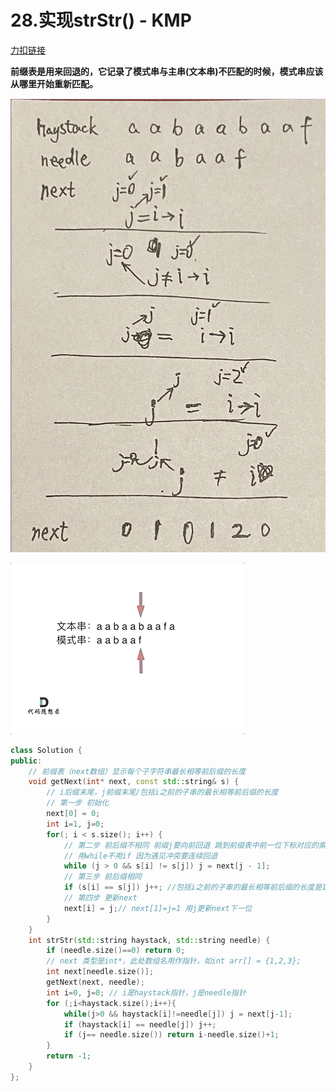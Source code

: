 # 28.实现strStr() - KMP

[力扣链接](https://leetcode.cn/problems/find-the-index-of-the-first-occurrence-in-a-string/description/)

**前缀表是用来回退的，它记录了模式串与主串(文本串)不匹配的时候，模式串应该从哪里开始重新匹配。**

![前缀表求法](../images/前缀表求法.png)

![前缀表回退效果](../images/前缀表回退效果.gif)
```cpp
class Solution {
public:
    // 前缀表（next数组）显示每个子字符串最长相等前后缀的长度
    void getNext(int* next, const std::string& s) {
        // i后缀末尾，j前缀末尾/包括i之前的子串的最长相等前后缀的长度
        // 第一步 初始化
        next[0] = 0;
        int i=1, j=0;
        for(; i < s.size(); i++) {
            // 第二步 前后缀不相同 前缀j要向前回退 跳到前缀表中前一位下标对应的索引处
            // 用while不用if 因为遇见冲突要连续回退
            while (j > 0 && s[i] != s[j]) j = next[j - 1];
            // 第三步 前后缀相同
            if (s[i] == s[j]) j++; //包括i之前的子串的最长相等前后缀的长度是1，j=0+1=1
            // 第四步 更新next
            next[i] = j;// next[1]=j=1 用j更新next下一位
        }
    }
    int strStr(std::string haystack, std::string needle) {
        if (needle.size()==0) return 0;
        // next 类型是int*，此处数组名用作指针，如int arr[] = {1,2,3};
        int next[needle.size()];
        getNext(next, needle);
        int i=0, j=0; // i是haystack指针，j是needle指针
        for (;i<haystack.size();i++){
            while(j>0 && haystack[i]!=needle[j]) j = next[j-1];
            if (haystack[i] == needle[j]) j++;
            if (j== needle.size()) return i-needle.size()+1;
        }
        return -1;
    }
};
```